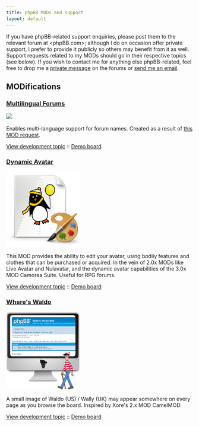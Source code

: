 ```yaml
---
title: phpBB MODs and support
layout: default
---
```


If you have phpBB-related support enquiries, please post them to the relevant
forum at <phpBB.com>; although I do on occasion offer private support, I prefer
to provide it publicly so others may benefit from it as well. Support requests
related to my MODs should go in their respective topics (see below). If you
wish to contact me for anything else phpBB-related, feel free to drop me a
[private message][pm] on the forums or [send me an email][contact].

MODifications
-------------

### [Multilingual Forums](/phpbb-multilingual-forums)

<a href="/phpbb-multilingual-forums"><img src="/img/phpbb/multilingual.png" class="leftfloat" /></a>

Enables multi-language support for forum names. Created as a result of [this MOD
request](https://www.phpbb.com/community/viewtopic.php?f=72&t=2215701).

[View development
topic](https://www.phpbb.com/community/viewtopic.php?f=70&t=2231436) :: [Demo
board](http://phpbb.dellsystem.me/multiling/)

### [Dynamic Avatar](/phpbb-dynamic-avatar)

<a href="/phpbb-dynamic-avatar"><img src="/img/phpbb/dynamo.png" class="leftfloat" /></a>

This MOD provides the ability to edit your avatar, using bodily features and clothes that can be purchased or acquired. In the vein of 2.0x MODs like Live Avatar and Nulavatar, and the dynamic avatar capabilities of the 3.0x MOD Camorea Suite. Useful for RPG forums.

[View development topic](http://www.phpbb.com/community/viewtopic.php?f=70&t=1823845) :: [Demo board](http://phpbb.dellsystem.me/dynamo/)

### [Where's Waldo](/phpbb-waldo)

<a href="/phpbb-waldo"><img src="/img/phpbb/waldo.png" class="leftfloat" /></a>

A small image of Waldo (US) / Wally (UK) may appear somewhere on every page as you browse the board. Inspired by Xore's 2.x MOD CamelMOD.

[View development topic](http://www.phpbb.com/community/viewtopic.php?f=70&t=2092309) :: [Demo board](http://phpbb.dellsystem.me/waldo/)

[pm]: http://www.phpbb.com/community/ucp.php?i=pm&mode=compose&u=178433
[contact]: /about#contact
